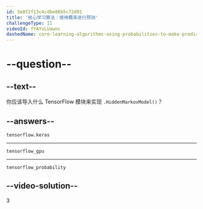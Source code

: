 ```yaml
---
id: 5e8f2f13c4cdbe86b5c72d91
title: '核心学习算法：使用概率进行预测'
challengeType: 11
videoId: fYAYvLUawnc
dashedName: core-learning-algorithms-using-probabilities-to-make-predictions
---
```


# --question--

## --text--

你应该导入什么 TensorFlow 模块来实现 `.HiddenMarkovModel()`？

## --answers--

`tensorflow.keras`

---

`tensorflow_gpu`

---

`tensorflow_probability`

## --video-solution--

3

